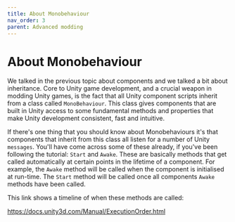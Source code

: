 ```yaml
---
title: About Monobehaviour
nav_order: 3
parent: Advanced modding
---
```


# About Monobehaviour

We talked in the previous topic about components and we talked a bit about inheritance. Core to Unity game development, and a crucial weapon in modding Unity games, is the fact that all Unity component scripts inherit from a class called `MonoBehaviour`. This class gives components that are built in Unity access to some fundamental methods and properties that make Unity development consistent, fast and intuitive.

If there's one thing that you should know about Monobehaviours it's that components that inherit from this class all listen for a number of Unity `messages`. You'll have come across some of these already, if you've been following the tutorial: `Start` and `Awake`. These are basically methods that get called automatically at certain points in the lifetime of a component. For example, the `Awake` method will be called when the component is initialised at run-time. The `Start` method will be called once all components `Awake` methods have been called.

This link shows a timeline of when these methods are called:

https://docs.unity3d.com/Manual/ExecutionOrder.html

